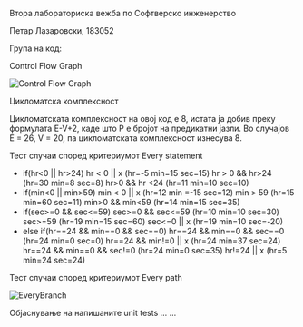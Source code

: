 Втора лабораториска вежба по Софтверско инженерство

Петар Лазаровски, 183052

Група на код:

Control Flow Graph

![Control Flow Graph](https://user-images.githubusercontent.com/82048002/119946021-7098e500-bf96-11eb-9ece-c5cbc6a10818.png)

Цикломатска комплексност

Цикломатската комплексност на овој код е 8, истата ја добив преку формулата E-V+2, каде што P е бројот на предикатни јазли. Во случајoв E = 26, V = 20, па цикломатската комплексност изнесува 8.

Тест случаи според критериумот Every statement

- if(hr<0 || hr>24)
   hr < 0 || x (hr=-5 min=15 sec=15)
   hr > 0 && hr>24 (hr=30 min=8 sec=8)
   hr>0 && hr <24 (hr=11 min=10 sec=10)
- if(min<0 || min>59)
   min < 0 || x (hr=12 min =-15 sec=12)
   min > 59 (hr=15 min=60 sec=11)
   min>0 && min<59 (hr=14 min=15 sec=35)
- if(sec>=0 && sec<=59)
   sec>=0 && sec<=59 (hr=10 min=10 sec=30)
   sec>=59 (hr=19 min=15 sec=60)
   sec<=0 || x (hr=19 min=10 sec=-20)
- else if(hr==24 && min==0 && sec==0)
   hr==24 && min==0 && sec==0 (hr=24 min=0 sec=0)
   hr==24 && min!=0 || x (hr=24 min=37 sec=24)
   hr==24 && min==0 && sec!=0 (hr=24 min=0 sec=35)
   hr!=24 || x (hr=5 min=24 sec=24) 

Тест случаи според критериумот Every path

![ЕveryBranch](https://user-images.githubusercontent.com/82048002/119946370-db4a2080-bf96-11eb-9846-a9564bb50330.png)

Објаснување на напишаните unit tests
... ...
